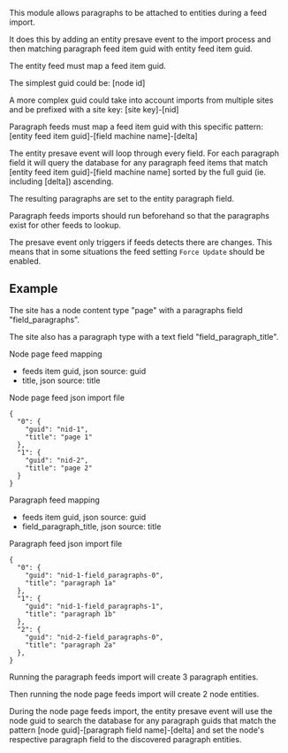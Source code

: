 This module allows paragraphs to be attached to entities during a feed import.

It does this by adding an entity presave event to the import process and then
matching paragraph feed item guid with entity feed item guid.

The entity feed must map a feed item guid.

The simplest guid could be: [node id]

A more complex guid could take into account imports from multiple sites and
be prefixed with a site key: [site key]-[nid]

Paragraph feeds must map a feed item guid with this specific pattern:
[entity feed item guid]-[field machine name]-[delta]

The entity presave event will loop through every field. For each paragraph
field it will query the database for any paragraph feed items that match
[entity feed item guid]-[field machine name] sorted by the full guid (ie.
including [delta]) ascending.

The resulting paragraphs are set to the entity paragraph field.

Paragraph feeds imports should run beforehand so that the paragraphs exist for
other feeds to lookup.

The presave event only triggers if feeds detects there are changes. This means
that in some situations the feed setting `Force Update` should be enabled.

## Example

The site has a node content type "page" with a paragraphs field "field_paragraphs".

The site also has a paragraph type with a text field "field_paragraph_title".

Node page feed mapping
- feeds item guid, json source: guid
- title, json source: title

Node page feed json import file
```
{
  "0": {
    "guid": "nid-1",
    "title": "page 1"
  },
  "1": {
    "guid": "nid-2",
    "title": "page 2"
  }
}
```
Paragraph feed mapping
- feeds item guid, json source: guid
- field_paragraph_title, json source: title

Paragraph feed json import file
```
{
  "0": {
    "guid": "nid-1-field_paragraphs-0",
    "title": "paragraph 1a"
  },
  "1": {
    "guid": "nid-1-field_paragraphs-1",
    "title": "paragraph 1b"
  },
  "2": {
    "guid": "nid-2-field_paragraphs-0",
    "title": "paragraph 2a"
  },
}
```

Running the paragraph feeds import will create 3 paragraph entities.

Then running the node page feeds import will create 2 node entities.

During the node page feeds import, the entity presave event will use the node guid to search the database for any paragraph guids that match the pattern [node guid]-[paragraph field name]-[delta] and set the node's respective paragraph field to the discovered paragraph entities.
